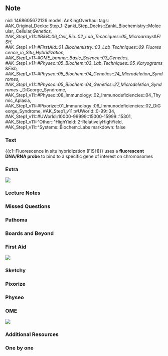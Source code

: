 ## Note
nid: 1468605672126
model: AnKingOverhaul
tags: #AK_Original_Decks::Step_1::Zanki_Step_Decks::Zanki_Biochemistry::Molecular,_Cellular,_Genetics, #AK_Step1_v11::#B&B::06_Cell_Bio::02_Lab_Techniques::05_Microarrays_&_FISH, #AK_Step1_v11::#FirstAid::01_Biochemistry::03_Lab_Techniques::09_Fluorescence_in_Situ_Hybridization, #AK_Step1_v11::#OME_banner::Basic_Science::03_Genetics, #AK_Step1_v11::#Physeo::05_Biochem::03_Lab_Techniques::05_Karyograms_&_Fish, #AK_Step1_v11::#Physeo::05_Biochem::04_Genetics::24_Microdeletion_Syndromes, #AK_Step1_v11::#Physeo::05_Biochem::04_Genetics::27_Microdeletion_Syndromes_-_DiGeorge_Syndrome, #AK_Step1_v11::#Physeo::08_Immunology::02_Immunodeficiencies::04_Thymic_Aplasia, #AK_Step1_v11::#Pixorize::01_Immunology::06_Immunodeficiencies::02_DiGeorge_Syndrome, #AK_Step1_v11::#UWorld::0-99::34, #AK_Step1_v11::#UWorld::10000-99999::15000-15999::15301, #AK_Step1_v11::^Other::^HighYield::2-RelativelyHighYield, #AK_Step1_v11::^Systems::Biochem::Labs
markdown: false

### Text
<div>
  {{c1::Fluorescence in situ hybridization (FISH)}} uses a
  <b>fluorescent DNA/RNA probe</b> to bind to a specific gene of
  interest on chromosomes
</div>

### Extra
<img src="paste-33986076214107.jpg">

### Lecture Notes


### Missed Questions


### Pathoma


### Boards and Beyond


### First Aid
<img src="tmpySb6sp.png">

### Sketchy


### Pixorize


### Physeo


### OME
<div class="ome-widget">
  <a href="https://onlinemeded.org/spa/genetics?ref=anki"><img src=
  "_OME_AnkiFlashcards_Topic_5.png"></a>
</div>

### Additional Resources


### One by one

